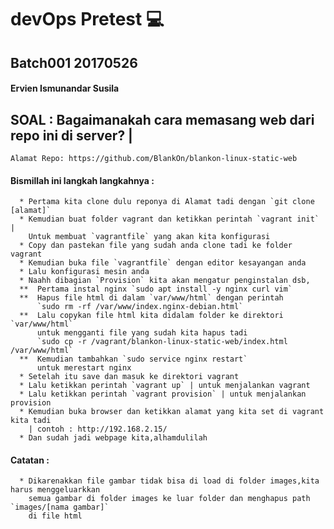 # devOps Pretest :computer:
## Batch001 20170526
#### Ervien Ismunandar Susila
## SOAL : Bagaimanakah cara memasang web dari repo ini di server? |
    Alamat Repo: https://github.com/BlankOn/blankon-linux-static-web
#### Bismillah ini langkah langkahnya :
      * Pertama kita clone dulu reponya di Alamat tadi dengan `git clone [alamat]`
      * Kemudian buat folder vagrant dan ketikkan perintah `vagrant init` |
        Untuk membuat `vagrantfile` yang akan kita konfigurasi
      * Copy dan pastekan file yang sudah anda clone tadi ke folder vagrant
      * Kemudian buka file `vagrantfile` dengan editor kesayangan anda
      * Lalu konfigurasi mesin anda
      * Naahh dibagian `Provision` kita akan mengatur penginstalan dsb,  
      **  Pertama instal nginx `sudo apt install -y nginx curl vim`
      **  Hapus file html di dalam `var/www/html` dengan perintah 
          `sudo rm -rf /var/www/index.nginx-debian.html`
      **  Lalu copykan file html kita didalam folder ke direktori `var/www/html`
          untuk mengganti file yang sudah kita hapus tadi
          `sudo cp -r /vagrant/blankon-linux-static-web/index.html /var/www/html`
      **  Kemudian tambahkan `sudo service nginx restart` 
          untuk merestart nginx
      * Setelah itu save dan masuk ke direktori vagrant
      * Lalu ketikkan perintah `vagrant up` | untuk menjalankan vagrant
      * Lalu ketikkan perintah `vagrant provision` | untuk menjalankan provision
      * Kemudian buka browser dan ketikkan alamat yang kita set di vagrant kita tadi
        | contoh : http://192.168.2.15/
      * Dan sudah jadi webpage kita,alhamdulilah
  #### Catatan :
      * Dikarenakkan file gambar tidak bisa di load di folder images,kita harus menggeluarkkan 
        semua gambar di folder images ke luar folder dan menghapus path `images/[nama gambar]` 
        di file html


